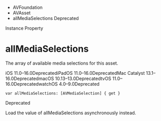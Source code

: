 

- AVFoundation
- AVAsset
-  allMediaSelections Deprecated

Instance Property

# allMediaSelections

The array of available media selections for this asset.

iOS 11.0–16.0DeprecatediPadOS 11.0–16.0DeprecatedMac Catalyst 13.1–16.0DeprecatedmacOS 10.13–13.0DeprecatedtvOS 11.0–16.0DeprecatedwatchOS 4.0–9.0Deprecated

``` source
var allMediaSelections: [AVMediaSelection] { get }
```

Deprecated

Load the value of allMediaSelections asynchronously instead.


